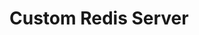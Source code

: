 #                                                                               Custom Redis Server

